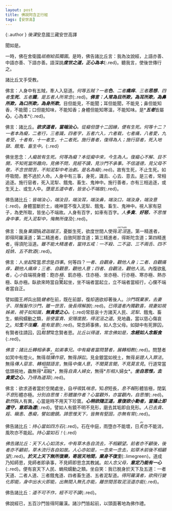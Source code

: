 ```yaml
---
layout: post
title: 佛說阿含正行經
tags: [安世高]
---
```


{:.author }
<dfn title="东汉（公元25年—220年），史称后汉。">後漢</dfn>安息國三藏安世高譯

聞如是。

一時，佛在舍衛國*祇樹給孤獨園*。是時，佛告諸比丘言：我為汝說經，上語亦善、中語亦善、下語亦善。語深說***度世之道，正心為本***{:.red}。聽我言，使後世傳行之。

諸比丘叉手受教。

佛言：人身中有五賊，牽人入惡道。*何等五賊？一者<b>色</b>、二者<b>痛痒</b>、三者<b>思想</b>、四者<b>生死</b>、五者<b>識</b>，是五者人所常念*{:.red}。***佛言：人常為目所欺，為耳所欺，為鼻所欺，為口所欺，為身所欺***。目但能見，不能聞；耳但能聞，不能見；鼻但能知香，不能聞；口但能知味，不能知香；身體但能知寒溫，不能知味。是*<dfn title="目、耳、鼻、口、身。"><b>五者</b></dfn>皆屬<b>心</b>，心為本*{:.red}。

佛言：諸比丘。*<b>欲求道者，當端汝心</b>。從<dfn title="无明。">癡</dfn>但墮十二因緣，便有生死。何等十二？一者本為癡，二者行，三者識，四者字，五者六入，六者栽，七者痛，八者愛，九者受，十者有，十一者生，十二者死。施行善者，復得為人；施行惡者，死入地獄、餓鬼、畜生中。*{:.red}

佛坐思念：*人癡故有生死。何等為癡？本從癡中來，今生為人。復癡心不解、目不開，不知死當所趣向，見佛不問，見經不讀，見沙門不承事。不信道德，見父母不敬，不念世間苦，不知<dfn title="地狱。">泥犁</dfn>中<dfn title="犹拷问。">考治</dfn>劇。是名為癡*{:.red}。故有生死，不止生死。如呼吸間，脆不過於人命。人身中有三事，身死，識去、心去、意去。是三者，常相追逐。施行惡者，死入泥犁、餓鬼、畜生、鬼神中。施行善者，亦有三相追逐，或生天上、或生人中。*墮是五道中者，皆坐心不端故*{:.red}。

佛告諸比丘：*皆端汝心，端汝目，端汝耳，端汝鼻，端汝口，端汝身，端汝意*{:.red}。身體當斷於土，魂神當不復入泥犁、餓鬼、畜生、鬼神中。視人家有惡子，為吏所取，皆坐心不端故。人身有百字，如車有百字。*人<b>多貪</b>、<b>好怒</b>，不思惟身中事，死入泥犁中，悔無所復及*{:.red}。

佛言：我身*棄國*捐*遮迦越王*，憂斷生死，欲度世間人使得<dfn title="涅槃。"><ruby>泥<rt>niè</rt>洹<rt>huán</rt></ruby></dfn>道。第一精進者，即得阿羅漢道；第二精進者，自致阿那含道；第三精進者，得斯陀含道；第四精進者，得須陀洹道。*雖不能大精進者，當持五戒：一不殺、二不盜、三不兩舌、四不<dfn title="纵欲放荡。">婬<ruby>妷<rt>yì</rt></ruby></dfn>、五不飲酒*{:.red}。

佛言：人*坐起*常當*思念*是*四事*。何等四？*一者、自觀身，觀他人身；二者、自觀痛痒，觀他人痛痒；三者、自觀意，觀他人意；四者、自觀法，觀他人法*。內復欲亂者，心<dfn title="细致。">小</dfn>自端視身體：飽亦<dfn title="困窘，疲困；顶点，最高限度。">極</dfn>、飢亦極、住亦極、坐亦極、行亦極、寒亦極、熱亦極、臥亦極。臥欲來時當自<ruby title="惊">驚<rt>jīng</rt></ruby>起坐，坐不端者當起立，立不端者當經行，心儻不端者當自正。

譬如國王<dfn title="带领。">將</dfn>兵出鬪*健者*在前，既在前鄙，復却適欲却著後人。*沙門既棄家，去妻子、除鬚髮作沙門，雖一世苦，後長得解脫*{:.red}。*已得道者內獨歡喜，視妻如視姊弟，視子如知識，**無貪愛之心**。*{:.red}常慈哀十方諸天人民、<dfn title="地狱。">泥犁</dfn>、餓鬼、畜生，蜎飛蠕動之類，*皆使富貴、安隱度脫，得泥洹之道*。見地蟲，當以慈心傷哀之。*知<b>生</b>不復<b>癡</b>，能有是意*{:.red}。常念師事佛，如人念父母。如獄中有死罪囚，有賢者往請囚，囚<dfn title="机敏聪慧。"><ruby>黠<rt>xiá</rt></ruby>慧</dfn>常念賢者恩。*比丘以得道，常念佛如是，<b>念經如人念飯食</b>*{:.red}。

*佛言：諸比丘轉相承事，如弟事兄。中有癡者當問慧者，展轉相教*{:.red}。問慧者如冥中有燈火。無得*陰<ruby>搆<rt>gòu</rt></ruby>作惡*，無得*諍訟*，見金銀當如視土，無得*妄證人入罪法*，無得*傳人惡言*、*轉相鬪語言*，無得*中傷人意*，*不聞莫言聞*，*不見莫言見*。行道常當低頭視地，蟲無得*<dfn title="踩。"><ruby>蹈<rt>dǎo</rt></ruby></dfn>殺*，無得*自貪人婦女*，無得*<dfn title="端详，细看。">形相</dfn>人婦女*。*<b>坐自思惟，去貪愛之心</b>，乃得為道耳*{:.red}。

佛言：欲求道者當於空閑處坐，自*呼吸*其*喘息*，知*息*短長，*息*<dfn title="不回报，不答复。">不報</dfn>形體皆極，閉氣*不息*形體亦極。*分別自思惟：形體誰作者？心當觀外，亦當觀內，自思惟*{:.red}。<dfn title="高兴愉快的样子">歡然</dfn>與人有異，心當是時不用天下珍寶。***心稍欲隨正道，意復欲小動者，當攝止即還守，意即為還***{:.red}。譬如人有鏡不明不見形，磨去其垢即自見形。*人已去貪、婬、瞋恚、愚癡，譬如磨鏡。諦思惟天下，皆無有堅固，亦無有常*{:.red}。

佛告諸比丘：*持心當如四方石*{:.red}。石在中庭，雨墮亦不能壞，日<dfn title="曝晒，烤。"><ruby>炙<rt>zhì</rt></ruby></dfn>亦不能消，風吹亦不能起。*持心當如石！*{:.red}

*佛告諸比丘：天下人心如流水，中有草木各自流去，不相顧望。前者亦不顧後，後者亦不顧前，草木流行各自如故。人心亦如是，一念來一念去，如草木前後不相顧望*{:.red}。***於天上天下無所復樂，寄居天地間，棄身不復生***{:.limegreen}。道成乃知師恩，見師者即承事，不見師即思念其教誡。*如人念父母，<b>意定乃能有一心</b>*{:.red}。便有哀天下人民、蜎飛蠕動之類。坐自笑：我已脫身於天下及五道：一者天道、二者人道、三者餓鬼道、四者畜生道、五者泥犁道。*得阿羅漢者，欲飛行變化即能，身中出水火即能，出無間入無孔亦能，離世間苦取泥洹道亦能*{:.red}。

佛告諸比丘：*道不可不作，經不可不讀*{:.red}。

佛說經已，五百沙門皆得阿羅漢。諸沙門皆起前，以頭面著地為佛作禮。
